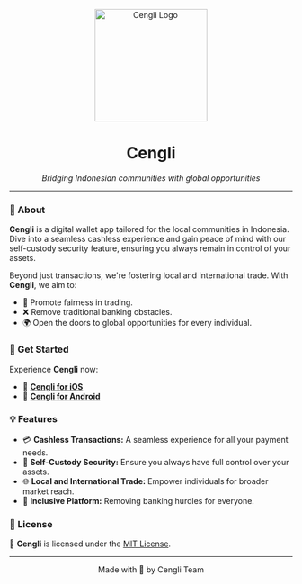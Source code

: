 <p align="center">
  <img src="https://github.com/felylne2021/Cengli/assets/71161380/96eca7ec-b33a-4784-b423-05014ef79fca" alt="Cengli Logo" width="200">
</p>

<h1 align="center">Cengli</h1>

<p align="center">
  <i>Bridging Indonesian communities with global opportunities</i>
</p>


---

### 🌟 About

**Cengli** is a digital wallet app tailored for the local communities in Indonesia. Dive into a seamless cashless experience and gain peace of mind with our self-custody security feature, ensuring you always remain in control of your assets.

Beyond just transactions, we're fostering local and international trade. With **Cengli**, we aim to:

- 🔗 Promote fairness in trading.
- ❌ Remove traditional banking obstacles.
- 🌍 Open the doors to global opportunities for every individual.

### 🚀 Get Started

Experience **Cengli** now:

- 🍏 [**Cengli for iOS**](https://testflight.apple.com/join/KtckeEq0) 
- 🤖 [**Cengli for Android**](https://appdistribution.firebase.dev/i/e876c4fb8cfbd98e)

### 💡 Features

- 💳 **Cashless Transactions:** A seamless experience for all your payment needs.
- 🔐 **Self-Custody Security:** Ensure you always have full control over your assets.
- 🌐 **Local and International Trade:** Empower individuals for broader market reach.
- 🏦 **Inclusive Platform:** Removing banking hurdles for everyone.

### 📄 License

📜 **Cengli** is licensed under the [MIT License](./LICENSE).

---

<p align="center">
  Made with 💙 by Cengli Team
</p>
